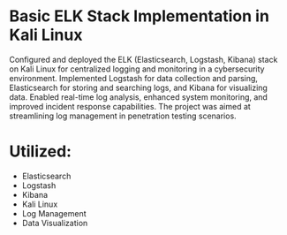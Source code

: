 # Basic ELK Stack Implementation in Kali Linux

Configured and deployed the ELK (Elasticsearch, Logstash, Kibana) stack on Kali Linux for centralized logging and monitoring in a cybersecurity environment. 
Implemented Logstash for data collection and parsing, 
Elasticsearch for storing and searching logs, and 
Kibana for visualizing data. 
Enabled real-time log analysis, enhanced system monitoring, and improved incident response capabilities. 
The project was aimed at streamlining log management in penetration testing scenarios.

# Utilized:
- Elasticsearch
- Logstash
- Kibana
- Kali Linux
- Log Management
- Data Visualization

